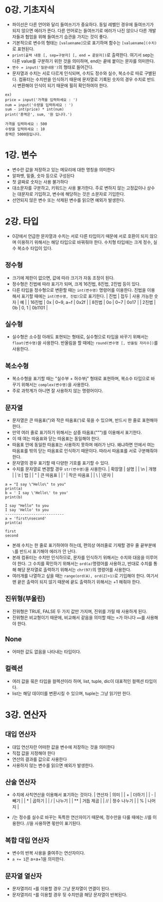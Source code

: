 # 0강. 기초지식
- 파이선은 다른 언어와 달리 들여쓰기가 중요하다. 동일 레벨인 경우에 들여쓰기가 되지 않으면 에러가 뜬다. 다른 언어로는 들여쓰기로 에러가 나진 않으나 다른 개발자들과 협업을 위해 들여쓰기 습관을 가지는 것이 좋다.
- 기본적으로 변수의 형태는 `[valuename]`으로 표기하며 함수는 `[valuename](수치)`로 표현된다.
- `print(출력 내용 [, sep=구분자] [, end = 끝문자])`로 출력한다. 여기서 sep는 다른 value를 구분하기 위한 것을 의미하며, end는 끝에 붙이는 문자를 의미한다.
- `변수 = input('질문내용')`의 형태로 들어간다.
- 문자열과 수치는 서로 다르게 인식되며, 수치도 정수와 실수, 복소수로 따로 구별된다. 컴퓨터는 수치만을 인식하기 때문에 문자열로 기록된 숫자의 경우 수치로 반드시 변환해야 인식이 되기 때문에 필히 확인하여야 한다.

```
ex)
price = input('가격을 입력하세요 : ')
num = input('수량을 입력하세요 : ')
sum - int(price) * int(num)
print('총액은', sum, '원 입니다.')

가격을 입력하세요 : 500
수량을 입력하세요 : 10
총액은 5000원입니다.
```

# 1강. 변수
- 변수란 값을 저장하고 있는 메모리에 대한 명칭을 의미한다
- 알파벳, 밑줄, 숫자 등으로 구성된다
- 첫 글짜로 숫자는 사용 불가하다
- 대소문자를 구분하고, 키워드는 사용 불가한다. 주로 변하지 않는 고정값이나 상수는 대문자로 기입하고, 변수에 해당하는 것은 소문자로 기입한다.
- 선언되지 않은 변수 또는 삭제된 변수를 읽으면 예외가 발생한다.

# 2강. 타입
- 0강에서 언급한 문자열과 수치는 서로 다른 타입이기 때문에 서로 호환이 되지 않으며 이용하기 위해서는 해당 타입으로 바꿔줘야 한다. 수치형 타입에는 크게 정수, 실수 복소수 타입이 있다.
## 정수형
- 크기에 제한이 없으면, 값에 따라 크기가 자동 조정이 된다.
- 정수형은 진법에 따라 표기가 되며, 크게 16진법, 8진법, 2진법 등이 있다.
- 다른 타입을 정수형으로 변환할 때는 `int(변수명)` 명령어를 이용한다. 진법을 이용해서 표기할 때에는 `int(변수명, 진법)`으로 표기한다.
| 진법 | 접두 | 사용 가능한 숫자 | 예 |
| 16진법 | 0x | 0~9, a~f | 0x2f |
| 8진법 | 0o | 0~7 | 0o17 |
| 2진법 | 0b | 0, 1 | 0b1101 |

## 실수형
- 실수형은 소수점 아래도 표현되는 형태로, 실수형으로 타입을 바꾸기 위해서는 `float(변수명)`을 사용한다. 반올림을 할 때에는 `round(변수명 [, 반올림 자리수])`를 사용한다.

## 복소수형
- 복소수형을 표기할 때는 "실수부 + 허수부j" 형태로 표현하며, 복소수 타입으로 바꾸기 위해서는 `complex(변수명)`을 사용한다.
- 주로 과학계가 아니면 잘 사용하지 않는 명령어이다.

## 문자열
- 문자열은 큰 따옴표(")와 작은 따옴표(')로 묶을 수 있으며, 반드시 한 줄로 표현해아 한다.
- 만약 여러 줄로 표기하기 위해서는 삼중 따옴표(""")를 이용해서 표기한다.
- 이 때 여는 따옴표와 닫는 따옴표는 동일해야 한다.
- 따옴표 안에 동일한 따옴표는 사용하지 못하며 에러가 난다. 왜냐하면 안에서 여는 따옴표를 밖의 닫는 따옴표로 인식하기 때문이다. 따라서 따옴표를 서로 구분해줘야 한다.
- 문자열의 경우 표기할 때 다양한 기호를 표기할 수 있다.
- 수치를 문자열로 변경할 경우 `str(변수명)`을 사용한다.
| 확장열 | 설명 |
| \n | 개행 |
| \t | 탭 |
| \" | 큰 따옴표 |
| \' | 작은 따옴표 |
| \\ | \문자 |

``` ex)
a = "I say \"Hello\" to you"
print(a)
b = ' I say \'Hello\' to you'
print(b)

I say "Hello" to you
I say 'Hello' to you
---------------------------
a = 'first\nsecond'
print(a)

first
second
```

- 본래 수치는 한 줄로 표기하여야 하는데, 편의상 여러줄로 기재할 경우 줄 끝부분에 `\`를 반드시 표기해야 에러가 안 난다.
- 본래 컴퓨터는 수치만 인식하므로, 문자를 인식하기 위해서는 수치와 대응을 이루어야 한다. 그 수치를 확인하기 위해서는 `ord(a)`명령어를 사용하고, 반대로 수치를 통해 해당 문자열로 출력하기 위해서는 `chr(97)`의 명령어를 사용한다.
- 여러개를 나열하고 싶을 때는 `range(ord(A), ord(Z)+1)`로 기입해야 한다. 여기서 맨 끝은 출력이 되지 않기 때문에 끝도 출력하기 위해서는 +1 해줘야 한다.

## 진위형(부울린)
- 진위형은 TRUE, FALSE 두 가지 값만 가지며, 진위를 가릴 때 사용하게 된다.
- 진위형은 비교형이기 때문에, 비교해서 같음을 의미할 때는 =가 아니다 `==`를 사용해야 한다.

## None
 - 어떠한 값도 없음을 나타내는 타입이다.

 ## 컬렉션
 - 여러 값을 묶은 타입을 컬렉션이라 하며, list, tuple, dic이 대표적인 컬렉션 타입이다.
 - list는 해당 데이터를 변환시킬 수 있으며, tuple는 그냥 읽기만 한다.


# 3강. 연산자
## 대입 연산자
- 대입 연산자란 어떠한 값을 변수에 저장하는 것을 의미한다
- 직접 값을 지정해야 한다
- 연산의 결과를 값으로 사용한다
- 사용하지 않는 변수를 읽으면 예외가 발생한다.

## 산술 연산자
- 수치에 사칙연산을 이용해서 표기하는 것이다.
| 연산자 | 의미 |
| + | 더하기 |
| - | 빼기 |
| * | 곱하기 |
| / | 나누기 |
| ** | 거듭 제곱 |
| // | 정수 나누기 |
| % | 나머지 |

- /는 정수를 실수로 바꾸는 독특한 연산자이기 때문에, 정수만을 다룰 때에는 //를 이용한다. //을 사용하면 몫만이 표기된다.

## 복합 대입 연산자
- 변수의 반복 사용을 줄여주는 연산자이다.
- `a += 1`은 a=a+1을 의미한다.

## 문자열 열산자
- 문자열끼리 `+`를 이용할 경우 그냥 문자열이 연결이 된다.
- 문자열끼리 `*`를 이용할 경우 뒷 수치만큼 해당 문자열이 반복된다.
